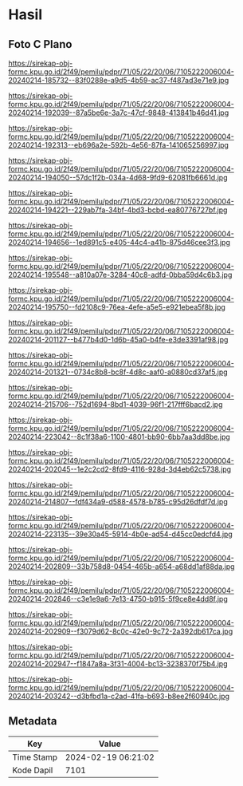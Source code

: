 # Hasil

## Foto C Plano

https://sirekap-obj-formc.kpu.go.id/2f49/pemilu/pdpr/71/05/22/20/06/7105222006004-20240214-185732--83f0288e-a9d5-4b59-ac37-f487ad3e71e9.jpg

https://sirekap-obj-formc.kpu.go.id/2f49/pemilu/pdpr/71/05/22/20/06/7105222006004-20240214-192039--87a5be6e-3a7c-47cf-9848-413841b46d41.jpg

https://sirekap-obj-formc.kpu.go.id/2f49/pemilu/pdpr/71/05/22/20/06/7105222006004-20240214-192313--eb696a2e-592b-4e56-87fa-141065256997.jpg

https://sirekap-obj-formc.kpu.go.id/2f49/pemilu/pdpr/71/05/22/20/06/7105222006004-20240214-194050--57dc1f2b-034a-4d68-9fd9-62081fb6661d.jpg

https://sirekap-obj-formc.kpu.go.id/2f49/pemilu/pdpr/71/05/22/20/06/7105222006004-20240214-194221--229ab7fa-34bf-4bd3-bcbd-ea80776727bf.jpg

https://sirekap-obj-formc.kpu.go.id/2f49/pemilu/pdpr/71/05/22/20/06/7105222006004-20240214-194656--1ed891c5-e405-44c4-a41b-875d46cee3f3.jpg

https://sirekap-obj-formc.kpu.go.id/2f49/pemilu/pdpr/71/05/22/20/06/7105222006004-20240214-195548--a810a07e-3284-40c8-adfd-0bba59d4c6b3.jpg

https://sirekap-obj-formc.kpu.go.id/2f49/pemilu/pdpr/71/05/22/20/06/7105222006004-20240214-195750--fd2108c9-76ea-4efe-a5e5-e921ebea5f8b.jpg

https://sirekap-obj-formc.kpu.go.id/2f49/pemilu/pdpr/71/05/22/20/06/7105222006004-20240214-201127--b477b4d0-1d6b-45a0-b4fe-e3de3391af98.jpg

https://sirekap-obj-formc.kpu.go.id/2f49/pemilu/pdpr/71/05/22/20/06/7105222006004-20240214-201321--0734c8b8-bc8f-4d8c-aaf0-a0880cd37af5.jpg

https://sirekap-obj-formc.kpu.go.id/2f49/pemilu/pdpr/71/05/22/20/06/7105222006004-20240214-215706--752d1694-8bd1-4039-96f1-217fff6bacd2.jpg

https://sirekap-obj-formc.kpu.go.id/2f49/pemilu/pdpr/71/05/22/20/06/7105222006004-20240214-223042--8c1f38a6-1100-4801-bb90-6bb7aa3dd8be.jpg

https://sirekap-obj-formc.kpu.go.id/2f49/pemilu/pdpr/71/05/22/20/06/7105222006004-20240214-202045--1e2c2cd2-8fd9-4116-928d-3d4eb62c5738.jpg

https://sirekap-obj-formc.kpu.go.id/2f49/pemilu/pdpr/71/05/22/20/06/7105222006004-20240214-214807--fdf434a9-d588-4578-b785-c95d26dfdf7d.jpg

https://sirekap-obj-formc.kpu.go.id/2f49/pemilu/pdpr/71/05/22/20/06/7105222006004-20240214-223135--39e30a45-5914-4b0e-ad54-d45cc0edcfd4.jpg

https://sirekap-obj-formc.kpu.go.id/2f49/pemilu/pdpr/71/05/22/20/06/7105222006004-20240214-202809--33b758d8-0454-465b-a654-a68dd1af88da.jpg

https://sirekap-obj-formc.kpu.go.id/2f49/pemilu/pdpr/71/05/22/20/06/7105222006004-20240214-202846--c3e1e9a6-7e13-4750-b915-5f9ce8e4dd8f.jpg

https://sirekap-obj-formc.kpu.go.id/2f49/pemilu/pdpr/71/05/22/20/06/7105222006004-20240214-202909--f3079d62-8c0c-42e0-9c72-2a392db617ca.jpg

https://sirekap-obj-formc.kpu.go.id/2f49/pemilu/pdpr/71/05/22/20/06/7105222006004-20240214-202947--f1847a8a-3f31-4004-bc13-3238370f75b4.jpg

https://sirekap-obj-formc.kpu.go.id/2f49/pemilu/pdpr/71/05/22/20/06/7105222006004-20240214-203242--d3bfbd1a-c2ad-41fa-b693-b8ee2f60940c.jpg


## Metadata

| Key        | Value               |
| ---------- | ------------------- |
| Time Stamp | 2024-02-19 06:21:02 |
| Kode Dapil | 7101                |



